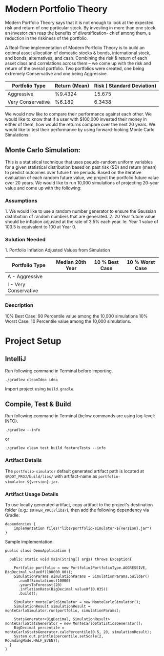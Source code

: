 # Modern Portfolio Theory​ ​

Modern Portfolio Theory says that it is not enough to look at the expected risk and return of one particular stock. By investing in more than one stock, an investor can reap the benefits of diversification- chief among them, a reduction in the riskiness of the portfolio.

A Real-Time implementation of Modern Portfolio Theory is to build an optimal asset allocation of domestic stocks & bonds, international stock, and bonds, alternatives, and cash. Combining the risk & return of each asset class and correlations across them – we come up with the risk and return of the overall portfolio. Two portfolios were created, one being extremely Conservative and one being Aggressive.

| Portfolio Type | Return (Mean) | Risk ( Standard Deviation) |
|----------------|---------------|----------------------------|
| Aggressive     | %9.4324       | 15.675                     |
| Very Conservative | %6.189     | 6.3438                     |
 
We would now like to compare their performance against each other. We would like to know that if a user with $100,000 invested their money in either of them, how would the returns compare over the next 20 years. We would like to test their performance by using forward-looking Monte Carlo Simulations.

## Monte Carlo Simulation:
This is a statistical technique that uses pseudo-random uniform variables for a given statistical distribution based on past risk (SD) and return (mean) to predict outcomes over future time periods. Based on the iterative evaluation of each random future value, we project the portfolio future value over 20 years. We would like to run 10,000 simulations of projecting 20-year value and come up with the following:

### Assumptions
1.​ ​We would like to use a random number generator to ensure the Gaussian distribution of random numbers that are generated.
2.​ ​20​ Year future value should be inflation adjusted at the rate of 3.5% each year. Ie. Year 1
value of 103.5 is equivalent to 100 at Year 0.

### Solution Needed
1.​ ​Portfolio Inflation Adjusted Values from Simulation

| Portfolio Type | Median 20th​ Year | 10 % Best Case | 10 % Worst Case |
|----------------|------------------|----------------|-----------------|
| A - Aggressive |                  |                |                 |
| I - Very Conservative |           |                |                 |


### Description
10% Best Case: 90​ Percentile value among the 10,000 simulations 
10% Worst Case: 10​ Percentile value among the 10,000 simulations.

# Project Setup
## IntelliJ
Run following command in Terminal before importing.
```
./gradlew cleanIdea idea
```
Import project using `build.gradle`.

## Compile, Test & Build
Run following command in Terminal (below commands are using log-level: INFO).
```
./gradlew --info
```
or
```
./gradlew clean test build featureTests --info
```

### Artifact Details
The `portfolio-simulator` default generated artifact path is located at `$ROOT_PROJ/build/libs/` with artifact-name as `portfolio-simulator-${version}.jar`.

### Artifact Usage Details
To use locally generated artifact, copy artifact to the project's destination folder (e.g.: `$OTHER_PROJ/libs/`), then add the following dependency via Gradle:
```
dependencies {
    implementation files("libs/portfolio-simulator-${version}.jar")
}
```

Sample implementation:
```
public class DemoApplication {

  public static void main(String[] args) throws Exception{

    Portfolio portfolio = new Portfolio(PortfolioType.AGGRESSIVE, BigDecimal.valueOf(100000.00));
    SimulationParams simulationParams = SimulationParams.builder()
      .numOfSimulations(10000)
      .yearsToForecast(20)
      .inflationRate(BigDecimal.valueOf(0.035))
      .build();

    Simulator monteCarloSimulator = new MonteCarloSimulator();
    SimulationResult simulationResult = monteCarloSimulator.run(portfolio, simulationParams);

    StatsGenerator<BigDecimal, SimulationResult> monteCarloStatsGenerator = new MonteCarloStatisticsGenerator();
    BigDecimal percentile = monteCarloStatsGenerator.calcPercentile(0.5, 20, simulationResult);
    System.out.println(percentile.setScale(2, RoundingMode.HALF_EVEN));
  }
}
```

